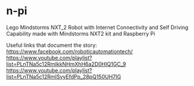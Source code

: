 # n-pi
Lego Mindstorms NXT_2 Robot with Internet Connectivity and Self Driving Capability made with Mindstorms NXT2 kit and Raspberry Pi

Useful links that document the story:
https://www.facebook.com/roboticautomationtech/
https://www.youtube.com/playlist?list=PLnTNa5c12RmIkkNHmXhH6a2D0HIQ1GC_9
https://www.youtube.com/playlist?list=PLnTNa5c12RmISvyEfdPp_28pQ150UH7IG
